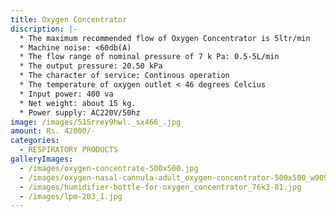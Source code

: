 ```yaml
---
title: Oxygen Concentrator
discription: |-
  * The maximum recommended flow of Oxygen Concentrator is 5ltr/min
  * Machine noise: <60db(A)
  * The flow range of nominal pressure of 7 k Pa: 0.5-5L/min
  * The output pressure: 20.50 kPa
  * The character of service: Continous operation
  * The temperature of oxygen outlet < 46 degrees Celcius
  * Input power: 400 va
  * Net weight: about 15 kg.
  * Power supply: AC220V/50hz
image: /images/515rrey9hwl._sx466_.jpg
amount: Rs. 42000/-
categories:
  - RESPIRATORY PRODUCTS
galleryImages:
  - /images/oxygen-concentrate-500x500.jpg
  - /images/oxygen-nasal-cannula-adult_oxygen-concentrator-500x500_w909-po.jpg
  - /images/humidifier-bottle-for-oxygen_concentrator_76k3-81.jpg
  - /images/lpm-203_1.jpg
---
```

